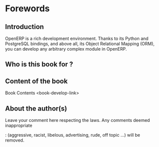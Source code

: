 Forewords
=========

Introduction
------------

OpenERP is a rich development environment. Thanks to its Python and PostgreSQL bindings, and above all, its Object Relational Mapping (ORM), you can develop any arbitrary complex module in OpenERP.

Who is this book for ?
----------------------

Content of the book
-------------------

Book Contents &lt;book-develop-link&gt;

About the author(s)
-------------------

<div class="admonition note">

Leave your comment here respecting the laws. Any comments deemed inappropriate

:   (aggressive, racist, libelous, advertising, rude, off topic ...) will be removed.

</div>
